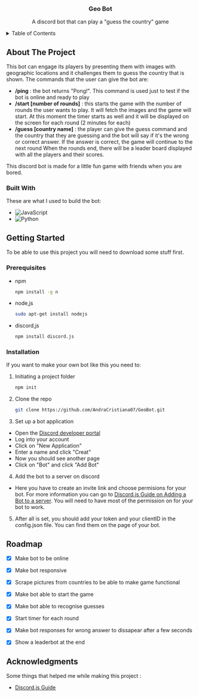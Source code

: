 
<!-- PROJECT LOGO -->
<br />
<div align="center">

  <h3 align="center">Geo Bot</h3>

  <p align="center">
    A discord bot that can play a "guess the country" game
    <br />
   
  </p>
</div>



<!-- TABLE OF CONTENTS -->
<details>
  <summary>Table of Contents</summary>
  <ol>
    <li>
      <a href="#about-the-project">About The Project</a>
      <ul>
        <li><a href="#built-with">Built With</a></li>
      </ul>
    </li>
    <li>
      <a href="#getting-started">Getting Started</a>
      <ul>
        <li><a href="#prerequisites">Prerequisites</a></li>
        <li><a href="#installation">Installation</a></li>
      </ul>
    </li>
    <li><a href="#roadmap">Roadmap</a></li>
    <li><a href="#acknowledgments">Acknoledgments</a></li>
    
  </ol>
</details>



<!-- ABOUT THE PROJECT -->
## About The Project

<!-- [![Product Name Screen Shot][product-screenshot]](https://example.com) -->

This bot can engage its players by presenting them with images with geographic locations and it challenges them to guess the country that is shown. 
The commands that the user can give the bot are: 
* **/ping** : the bot returns "Pong!". This command is used just to test if the bot is online and ready to play 
* **/start [number of rounds]** : this starts the game with the number of rounds the user wants to play. It will fetch the images and the game will start. At this moment the timer starts as well and it will be displayed on the screen for each round (2 minutes for each) 
* **/guess [country name]** : the player can give the guess command and the country that they are guessing and the bot will say if it's the wrong or correct answer. If the answer is correct, the game will continue to the next round When the rounds end, there will be a leader board displayed with all the players and their scores.

This discord bot is made for a little fun game with friends when you are bored.




### Built With

These are what I used to build the bot:

* ![JavaScript](https://img.shields.io/badge/javascript-%23323330.svg?style=for-the-badge&logo=javascript&logoColor=%23F7DF1E)
* ![Python](https://img.shields.io/badge/python-3670A0?style=for-the-badge&logo=python&logoColor=ffdd54)




<!-- GETTING STARTED -->
## Getting Started

To be able to use this project you will need to download some stuff first.

### Prerequisites

* npm
  ```sh
  npm install -g n
  ```
* node,js
  ```sh
  sudo apt-get install nodejs
  ```
* discord,js
  ```sh
  npm install discord.js
  ```
### Installation

If you want to make your own bot like this you need to:
1. Initiating a project folder
   ```sh
   npm init
   ```
2. Clone the repo
   ```sh
   git clone https://github.com/AndraCristiana07/GeoBot.git
   ```
3. Set up a bot application
  * Open the [Discord developer portal](https://discord.com/developers/applications)
  * Log into your account
  * Click on "New Application"
  * Enter a name and click "Creat"
  * Now you should see another page
  * Click on "Bot" and click "Add Bot"
4. Add the bot to a server on discord
  * Here you have to create an invite link and choose permisions for your bot. For more information you can go to [Discord.js Guide on Adding a Bot to a server](https://discordjs.guide/preparations/adding-your-bot-to-servers.html#bot-invite-links).
    You will need to have most of the permission on for your bot to work.
5. After all is set, you should add your token and your clientID in the config.json file. You can find them on the page of your bot.


<!-- ROADMAP -->
## Roadmap

- [x] Make bot to be online
- [x] Make bot responsive
- [x] Scrape pictures from countries to be able to make game functional
- [x] Make bot able to start the game
- [x] Make bot able to recognise guesses
- [x] Start timer for each round
- [x] Make bot responses for wrong answer to dissapear after a few seconds
- [x] Show a leaderbot at the end



<!-- ACKNOWLEDGMENTS -->
## Acknowledgments

Some things that helped me while making this project :
* [Discord.js Guide](https://discordjs.guide/#before-you-begin)




